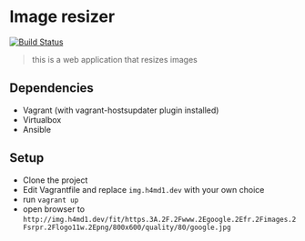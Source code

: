 # Image resizer

[![Build Status](https://travis-ci.org/killerwolf/image-resizer.svg?branch=master)](https://travis-ci.org/killerwolf/image-resizer)

> this is a web application that resizes images

## Dependencies
 - Vagrant (with vagrant-hostsupdater plugin installed)
 - Virtualbox
 - Ansible

## Setup
 * Clone the project
 * Edit Vagrantfile and replace `img.h4md1.dev` with your own choice
 * run `vagrant up` 
 * open browser to `http://img.h4md1.dev/fit/https.3A.2F.2Fwww.2Egoogle.2Efr.2Fimages.2Fsrpr.2Flogo11w.2Epng/800x600/quality/80/google.jpg`

## 
